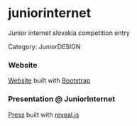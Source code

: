 juniorinternet
======

Junior internet slovakia competition entry

Category: JuniorDESIGN

### Website
[Website](http://11th.github.io/junior/)
built with [Bootstrap](http://getbootstrap.com/)

### Presentation @ JuniorInternet
[Press](http://11th.github.io/junior/press/)
built with [reveal.js](http://lab.hakim.se/reveal-js)
